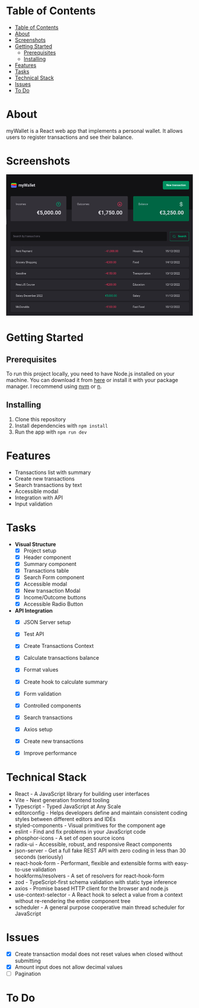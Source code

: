 
# Table of Contents

- [Table of Contents](#table-of-contents)
- [About](#about)
- [Screenshots](#screenshots)
- [Getting Started](#getting-started)
  - [Prerequisites](#prerequisites)
  - [Installing](#installing)
- [Features](#features)
- [Tasks](#tasks)
- [Technical Stack](#technical-stack)
- [Issues](#issues)
- [To Do](#to-do)

# About

myWallet is a React web app that implements a personal wallet. It allows users to register transactions and see their balance.

# Screenshots

![myWallet](/screenshoots/screenshot1.png)

# Getting Started

## Prerequisites

To run this project locally, you need to have Node.js installed on your machine. You can download it from [here](https://nodejs.org/en/download/) or install it with your package manager. I recommend using [nvm](https://github.com/nvm-sh/nvm) or [n](https://github.com/tj/n).

## Installing

1. Clone this repository
2. Install dependencies with `npm install`
3. Run the app with `npm run dev`

# Features

- Transactions list with summary
- Create new transactions
- Search transactions by text
- Accessible modal
- Integration with API
- Input validation

# Tasks

- **Visual Structure**
  - [x] Project setup
  - [x] Header component
  - [x] Summary component
  - [x] Transactions table
  - [x] Search Form component
  - [x] Accessible modal
  - [x] New transaction Modal
  - [x] Income/Outcome buttons
  - [x] Accessible Radio Button 
- **API Integration**
  - [x] JSON Server setup
  - [x] Test API
  - [x] Create Transactions Context
  - [x] Calculate transactions balance
  - [x] Format values
  - [x] Create hook to calculate summary
  - [x] Form validation
  - [x] Controlled components
  - [x] Search transactions
  - [x] Axios setup
  - [x] Create new transactions
  - [x] Improve performance


# Technical Stack

- React - A JavaScript library for building user interfaces
- Vite - Next generation frontend tooling
- Typescript - Typed JavaScript at Any Scale
- editorconfig - Helps developers define and maintain consistent coding styles between different editors and IDEs
- styled-components - Visual primitives for the component age
- eslint - Find and fix problems in your JavaScript code
- phosphor-icons - A set of open source icons
- radix-ui - Accessible, robust, and responsive React components
- json-server - Get a full fake REST API with zero coding in less than 30 seconds (seriously)
- react-hook-form - Performant, flexible and extensible forms with easy-to-use validation
- hookforms/resolvers - A set of resolvers for react-hook-form
- zod - TypeScript-first schema validation with static type inference
- axios - Promise based HTTP client for the browser and node.js
- use-context-selector - A React hook to select a value from a context without re-rendering the entire component tree
- scheduler - A general purpose cooperative main thread scheduler for JavaScript

# Issues

- [x] Create transaction modal does not reset values when closed without submitting
- [x] Amount input does not allow decimal values
- [ ] Pagination

# To Do
